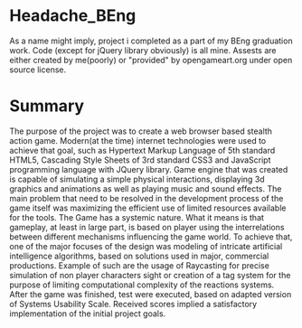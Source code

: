 # Headache_BEng  
As a name might imply, project i completed as a part of my BEng graduation work. Code (except for jQuery library obviously) is all mine. Assests are either created by me(poorly) or "provided" by opengameart.org under open source license.   
# Summary
The purpose of the project was to create a web browser based stealth action game. Modern(at the time) internet technologies were used to achieve that goal, such as  Hypertext Markup Language of 5th standard HTML5, Cascading Style Sheets of 3rd standard CSS3 and JavaScript programming language with JQuery library. Game engine that was created is capable of simulating a simple physical interactions, displaying 3d graphics and animations as well as  playing music and sound effects. The main problem that need to be resolved in the development process of the game itself was maximizing the efficient use of limited resources available for the tools. The Game has a systemic nature. What it means is that gameplay, at least in large part, is based on player using the interrelations between different mechanisms  influencing the game world. To achieve that, one of the major focuses of the design was modeling of intricate artificial intelligence algorithms, based on solutions used in major, commercial productions. Example of such are the usage of Raycasting for precise simulation of non player characters sight or creation of a tag system for the purpose of limiting  computational complexity of the reactions systems. After the game was finished, test were executed, based on adapted version of Systems Usability Scale. Received scores implied a satisfactory implementation of the initial project goals.   
